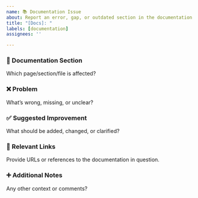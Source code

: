 ```yaml
---
name: 📚 Documentation Issue
about: Report an error, gap, or outdated section in the documentation
title: "[Docs]: "
labels: [documentation]
assignees: ''

---
```


### 📄 Documentation Section
Which page/section/file is affected?

### ❌ Problem
What’s wrong, missing, or unclear?

### ✅ Suggested Improvement
What should be added, changed, or clarified?

### 🔗 Relevant Links
Provide URLs or references to the documentation in question.

### ➕ Additional Notes
Any other context or comments?
